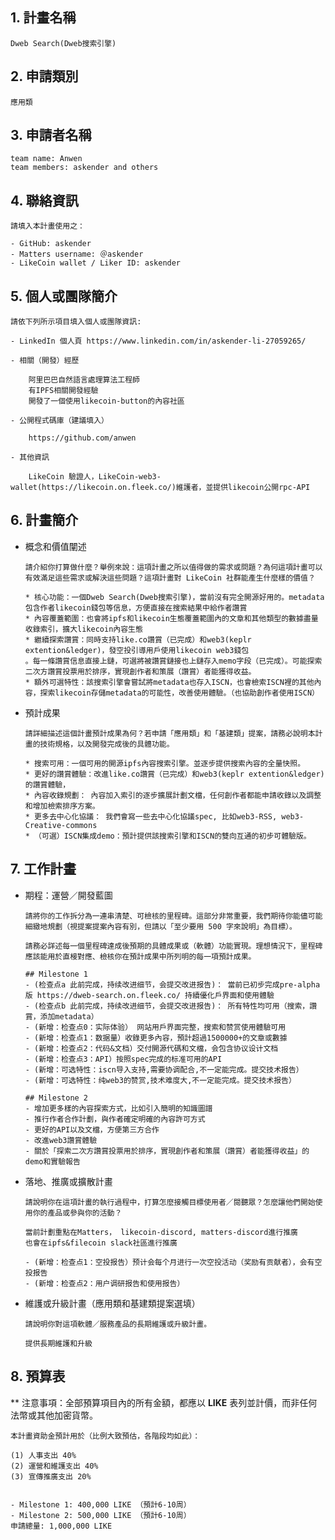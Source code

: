 ## 1. 計畫名稱
    Dweb Search(Dweb搜索引擎)
    
## 2. 申請類別 
    應用類
    
## 3. 申請者名稱
    team name: Anwen
    team members: askender and others

## 4. 聯絡資訊
    請填入本計畫使用之：
    
    - GitHub: askender
    - Matters username: ＠askender
    - LikeCoin wallet / Liker ID: askender


## 5. 個人或團隊簡介
```
請依下列所示項目填入個人或團隊資訊:

- LinkedIn 個人頁 https://www.linkedin.com/in/askender-li-27059265/

- 相關（開發）經歷

    阿里巴巴自然語言處理算法工程師
    有IPFS相關開發經驗
    開發了一個使用likecoin-button的內容社區

- 公開程式碼庫（建議填入）

    https://github.com/anwen

- 其他資訊

    LikeCoin 驗證人，LikeCoin-web3-wallet(https://likecoin.on.fleek.co/)維護者，並提供likecoin公開rpc-API
```

## 6. 計畫簡介

- 概念和價值闡述
 
    ```
    請介紹你打算做什麼？舉例來說：這項計畫之所以值得做的需求或問題？為何這項計畫可以有效滿足這些需求或解決這些問題？這項計畫對 LikeCoin 社群能產生什麼樣的價值？
    
    * 核心功能：一個Dweb Search(Dweb搜索引擎)，當前沒有完全開源好用的。metadata包含作者likecoin錢包等信息，方便直接在搜索結果中給作者讚賞
    * 內容覆蓋範圍：也會將ipfs和likecoin生態覆蓋範圍內的文章和其他類型的數據盡量收錄索引，擴大likecoin內容生態
    * 繼續探索讚賞：同時支持like.co讚賞（已完成）和web3(keplr extention&ledger)，發空投引導用戶使用likecoin web3錢包
    。每一條讚賞信息直接上鏈，可選將被讚賞鏈接也上鏈存入memo字段（已完成）。可能探索二次方讚賞投票用於排序，實現創作者和策展（讚賞）者能獲得收益。
    * 額外可選特性：該搜索引擎會嘗試將metadata也存入ISCN，也會檢索ISCN裡的其他內容，探索likecoin存儲metadata的可能性，改善使用體驗。（也協助創作者使用ISCN）
    ```   
- 預計成果

    ```
    請詳細描述這個計畫預計成果為何？若申請「應用類」和「基建類」提案，請務必說明本計畫的技術規格，以及開發完成後的具體功能。

    * 搜索可用：一個可用的開源ipfs內容搜索引擎。並逐步提供搜索內容的全量快照。
    * 更好的讚賞體驗：改進like.co讚賞（已完成）和web3(keplr extention&ledger)的讚賞體驗，
    * 內容收錄規劃： 內容加入索引的逐步擴展計劃文檔，任何創作者都能申請收錄以及調整和增加檢索排序方案。
    * 更多去中心化協議： 我們會寫一些去中心化協議spec, 比如web3-RSS, web3-Creative-commons
    * （可選）ISCN集成demo：預計提供該搜索引擎和ISCN的雙向互通的初步可體驗版。
   ``` 

## 7. 工作計畫

- 期程：運營／開發藍圖
    ```
    請將你的工作拆分為一連串清楚、可檢核的里程碑。這部分非常重要，我們期待你能儘可能細緻地規劃（視提案提案內容有別，但請以「至少要用 500 字來說明」為目標）。

    請務必詳述每一個里程碑達成後預期的具體成果或（軟體）功能實現。理想情況下，里程碑應該能用於直椄對應、檢核你在預計成果中所列明的每一項預計成果。

    ## Milestone 1
    - (检查点a 此前完成，持续改进细节，会提交改进报告)： 當前已初步完成pre-alpha版 https://dweb-search.on.fleek.co/ 持續優化戶界面和使用體驗
    - (检查点b 此前完成，持续改进细节，会提交改进报告)： 所有特性均可用（搜索，讚賞，添加metadata）
    - (新增：检查点0：实际体验） 网站用戶界面完整，搜索和赞赏使用體驗可用
    - (新增：检查点1：数据量）收錄更多內容，預計超過1500000+的文章或數據
    - (新增：检查点2：代码&文档）交付開源代碼和文檔，会包含协议设计文档
    - (新增：检查点3：API）按照spec完成的标准可用的API
    - (新增：可选特性：iscn导入支持,需要协调配合,不一定能完成。提交技术报告）
    - (新增：可选特性：纯web3的赞赏,技术难度大,不一定能完成。提交技术报告）

    ## Milestone 2
    - 增加更多樣的內容探索方式，比如引入簡明的知識圖譜
    - 推行作者合作計劃，與作者確定明確的內容許可方式
    - 更好的API以及文檔，方便第三方合作
    - 改進web3讚賞體驗
    - 關於「探索二次方讚賞投票用於排序，實現創作者和策展（讚賞）者能獲得收益」的demo和實驗報告
    ```

- 落地、推廣或擴散計畫
    ```
    請說明你在這項計畫的執行過程中，打算怎麼接觸目標使用者／閱聽眾？怎麼讓他們開始使用你的產品或參與你的活動？

    當前計劃重點在Matters， likecoin-discord, matters-discord進行推廣
    也會在ipfs&filecoin slack社區進行推廣

    - (新增：检查点1：空投报告）预计会每个月进行一次空投活动（奖励有贡献者），会有空投报告
    - (新增：检查点2：用户调研报告和使用报告）

    ```

- 維護或升級計畫（應用類和基建類提案選填）
    ```
    請說明你對這項軟體／服務產品的長期維護或升級計畫。

    提供長期維護和升級
    ```

## 8. 預算表

** 注意事項：全部預算項目內的所有金額，都應以 **LIKE** 表列並計價，而非任何法幣或其他加密貨幣。 

    本計畫資助金預計用於（比例大致預估，各階段均如此）： 
    
    (1) 人事支出 40%
    (2) 運營和維護支出 40%
    (3) 宣傳推廣支出 20%
    

    - Milestone 1: 400,000 LIKE （預計6-10周）
    - Milestone 2: 500,000 LIKE （預計6-10周）
    申請總量: 1,000,000 LIKE

